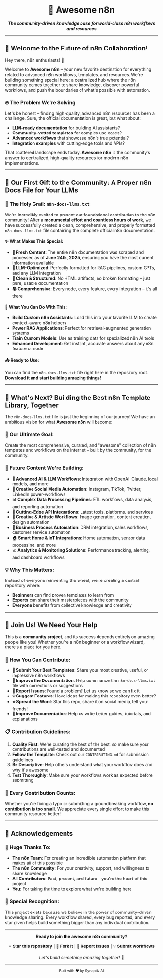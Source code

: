 <!-- Title -->
<div align="center">
  <h1>🚀 Awesome n8n</h1>
  <p><strong><em>The community-driven knowledge base for world-class n8n workflows and resources</em></strong></p>
</div>

---

## 👋 Welcome to the Future of n8n Collaboration!

Hey there, n8n enthusiasts! 🎉

Welcome to **Awesome n8n** – your new favorite destination for everything related to advanced n8n workflows, templates, and resources. We're building something special here: a centralized hub where the n8n community comes together to share knowledge, discover powerful workflows, and push the boundaries of what's possible with automation.

### 🔥 The Problem We're Solving

Let's be honest – finding high-quality, advanced n8n resources has been a challenge. Sure, the official documentation is great, but what about:

- **LLM-ready documentation** for building AI assistants?
- **Community-vetted templates** for complex use cases?
- **Advanced workflows** that showcase n8n's true potential?
- **Integration examples** with cutting-edge tools and APIs?

That scattered landscape ends today. **Awesome n8n** is the community's answer to centralized, high-quality resources for modern n8n implementations.

---

## 🚀 **Our First Gift to the Community: A Proper n8n Docs File for Your LLMs**

### 🎯 **The Holy Grail: `n8n-docs-llms.txt`**

We're incredibly excited to present our foundational contribution to the n8n community! After a **monumental effort and countless hours of work**, we have successfully created a clean, comprehensive, and properly formatted `n8n-docs-llms.txt` file containing the complete official n8n documentation.

#### ✨ **What Makes This Special:**

- **📅 Fresh Content**: The entire n8n documentation was scraped and processed as of **June 24th, 2025**, ensuring you have the most current information available
- **🤖 LLM-Optimized**: Perfectly formatted for RAG pipelines, custom GPTs, and any LLM integration
- **🧹 Clean & Structured**: No HTML artifacts, no broken formatting – just pure, usable documentation
- **📚 Comprehensive**: Every node, every feature, every integration – it's all there

#### 🎉 **What You Can Do With This:**

- **Build Custom n8n Assistants**: Load this into your favorite LLM to create context-aware n8n helpers
- **Power RAG Applications**: Perfect for retrieval-augmented generation systems
- **Train Custom Models**: Use as training data for specialized n8n AI tools
- **Enhanced Development**: Get instant, accurate answers about any n8n feature or node

#### 📥 **Ready to Use:**

You can find the `n8n-docs-llms.txt` file right here in the repository root. **Download it and start building amazing things!**

---

## 🌟 **What's Next? Building the Best n8n Template Library, Together**

The `n8n-docs-llms.txt` file is just the beginning of our journey! We have an ambitious vision for what **Awesome n8n** will become:

### 🎯 **Our Ultimate Goal:**

Create the most comprehensive, curated, and "awesome" collection of n8n templates and workflows on the internet – built by the community, for the community.

### 🚀 **Future Content We're Building:**

- **🤖 Advanced AI & LLM Workflows**: Integration with OpenAI, Claude, local models, and more
- **📱 Creative Social Media Automation**: Instagram, TikTok, Twitter, LinkedIn power-workflows
- **📊 Complex Data Processing Pipelines**: ETL workflows, data analysis, and reporting automation
- **🔗 Cutting-Edge API Integrations**: Latest tools, platforms, and services
- **🎨 Creative & Artistic Workflows**: Image generation, content creation, design automation
- **💼 Business Process Automation**: CRM integration, sales workflows, customer service automation
- **🏠 Smart Home & IoT Integrations**: Home automation, sensor data processing, and more
- **📈 Analytics & Monitoring Solutions**: Performance tracking, alerting, and dashboard workflows

### 💡 **Why This Matters:**

Instead of everyone reinventing the wheel, we're creating a central repository where:

- **Beginners** can find proven templates to learn from
- **Experts** can share their masterpieces with the community
- **Everyone** benefits from collective knowledge and creativity

---

## 🤝 **Join Us! We Need Your Help**

This is a **community project**, and its success depends entirely on amazing people like you! Whether you're a n8n beginner or a workflow wizard, there's a place for you here.

### 🌟 **How You Can Contribute:**

- **📝 Submit Your Best Templates**: Share your most creative, useful, or impressive n8n workflows
- **🔧 Improve the Documentation**: Help us enhance the `n8n-docs-llms.txt` file with corrections or suggestions
- **🐛 Report Issues**: Found a problem? Let us know so we can fix it
- **💡 Suggest Features**: Have ideas for making this repository even better?
- **⭐ Spread the Word**: Star this repo, share it on social media, tell your friends!
- **📖 Improve Documentation**: Help us write better guides, tutorials, and explanations

### 📋 **Contribution Guidelines:**

1. **Quality First**: We're curating the best of the best, so make sure your contributions are well-tested and documented
2. **Follow the Template**: Check out our `CONTRIBUTING.md` for submission guidelines
3. **Be Descriptive**: Help others understand what your workflow does and why it's awesome
4. **Test Thoroughly**: Make sure your workflows work as expected before submitting

### 💪 **Every Contribution Counts:**

Whether you're fixing a typo or submitting a groundbreaking workflow, **no contribution is too small**. We appreciate every single effort to make this community resource better!

---

## 🙏 **Acknowledgements**

### 💖 **Huge Thanks To:**

- **The n8n Team**: For creating an incredible automation platform that makes all of this possible
- **The n8n Community**: For your creativity, support, and willingness to share knowledge
- **All Contributors**: Past, present, and future – you're the heart of this project
- **You**: For taking the time to explore what we're building here

### 🌟 **Special Recognition:**

This project exists because we believe in the power of community-driven knowledge sharing. Every workflow shared, every bug reported, and every star given helps build something bigger than any individual contribution.

---

<div align="center">

**Ready to join the awesome n8n community?**

⭐ **Star this repository** | 🍴 **Fork it** | 🐛 **Report issues** | 💡 **Submit workflows**

_Let's build something amazing together!_ 🚀

</div>

---

<div align="center">
  <sub>Built with ❤️ by Synaptiv AI</sub>
</div>
